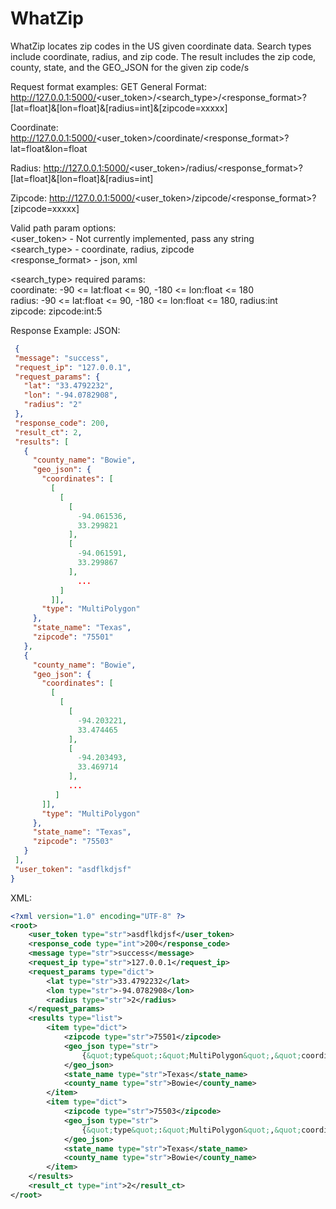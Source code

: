 # WhatZip
WhatZip locates zip codes in the US given coordinate data. Search types include coordinate, radius, and zip code. The result includes the zip code, county, state, and the GEO_JSON for the given zip code/s


Request format examples: GET
  General Format: http://127.0.0.1:5000/<user_token>/<search_type>/<response_format>?[lat=float]&[lon=float]&[radius=int]&[zipcode=xxxxx]
  
  Coordinate: http://127.0.0.1:5000/<user_token>/coordinate/<response_format>?lat=float&lon=float
  
  Radius: http://127.0.0.1:5000/<user_token>/radius/<response_format>?[lat=float]&[lon=float]&[radius=int]
  
  Zipcode: http://127.0.0.1:5000/<user_token>/zipcode/<response_format>?[zipcode=xxxxx]
  
  
Valid path param options:  
  <user_token>      - Not currently implemented, pass any string  
  <search_type>     - coordinate, radius, zipcode  
  <response_format> - json, xml 
    
<search_type> required params:  
  coordinate:   -90 <= lat:float <= 90, -180 <= lon:float <= 180  
  radius:       -90 <= lat:float <= 90, -180 <= lon:float <= 180, radius:int  
  zipcode:      zipcode:int:5  


Response Example:
 JSON:
 ```json
  {
  "message": "success",
  "request_ip": "127.0.0.1",
  "request_params": {
    "lat": "33.4792232",
    "lon": "-94.0782908",
    "radius": "2"
  },
  "response_code": 200,
  "result_ct": 2,
  "results": [
    {
      "county_name": "Bowie",
      "geo_json": {
        "coordinates": [
          [
            [
              [
                -94.061536,
                33.299821
              ],
              [
                -94.061591,
                33.299867
              ],
                ...
            ]
          ]],
        "type": "MultiPolygon"
      },
      "state_name": "Texas",
      "zipcode": "75501"
    },
    {
      "county_name": "Bowie",
      "geo_json": {
        "coordinates": [
          [
            [
              [
                -94.203221,
                33.474465
              ],
              [
                -94.203493,
                33.469714
              ],
              ...
           ]
        ]],
        "type": "MultiPolygon"
      },
      "state_name": "Texas",
      "zipcode": "75503"
    }
  ],
  "user_token": "asdflkdjsf"
}
```
XML:
```xml
<?xml version="1.0" encoding="UTF-8" ?>
<root>
	<user_token type="str">asdflkdjsf</user_token>
	<response_code type="int">200</response_code>
	<message type="str">success</message>
	<request_ip type="str">127.0.0.1</request_ip>
	<request_params type="dict">
		<lat type="str">33.4792232</lat>
		<lon type="str">-94.0782908</lon>
		<radius type="str">2</radius>
	</request_params>
	<results type="list">
		<item type="dict">
			<zipcode type="str">75501</zipcode>
			<geo_json type="str">
				{&quot;type&quot;:&quot;MultiPolygon&quot;,&quot;coordinates&quot;:[[[[-94.061536,33.299821],[-94.061591,33.299867],...]]]]}
			</geo_json>
			<state_name type="str">Texas</state_name>
			<county_name type="str">Bowie</county_name>
		</item>
		<item type="dict">
			<zipcode type="str">75503</zipcode>
			<geo_json type="str">
				{&quot;type&quot;:&quot;MultiPolygon&quot;,&quot;coordinates&quot;:[[[[-94.203221,33.474465],[-94.203493,33.469714],...]]]]}
			</geo_json>
			<state_name type="str">Texas</state_name>
			<county_name type="str">Bowie</county_name>
		</item>
	</results>
	<result_ct type="int">2</result_ct>
</root>
```
